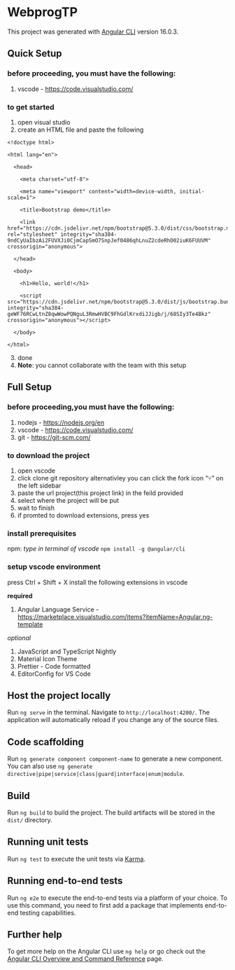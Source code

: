 # WebprogTP

This project was generated with [Angular CLI](https://github.com/angular/angular-cli) version 16.0.3.

## Quick Setup

### before proceeding, you must have the following:
1. vscode - https://code.visualstudio.com/

### to get started 
1. open visual studio
2. create an HTML file and paste the following 
```
<!doctype html>

<html lang="en">

  <head>

    <meta charset="utf-8">

    <meta name="viewport" content="width=device-width, initial-scale=1">

    <title>Bootstrap demo</title>

    <link href="https://cdn.jsdelivr.net/npm/bootstrap@5.3.0/dist/css/bootstrap.min.css" rel="stylesheet" integrity="sha384-9ndCyUaIbzAi2FUVXJi0CjmCapSmO7SnpJef0486qhLnuZ2cdeRhO02iuK6FUUVM" crossorigin="anonymous">

  </head>

  <body>

    <h1>Hello, world!</h1>

    <script src="https://cdn.jsdelivr.net/npm/bootstrap@5.3.0/dist/js/bootstrap.bundle.min.js" integrity="sha384-geWF76RCwLtnZ8qwWowPQNguL3RmwHVBC9FhGdlKrxdiJJigb/j/68SIy3Te4Bkz" crossorigin="anonymous"></script>

  </body>

</html>
```
3. done
4. **Note**: you cannot collaborate with the team with this setup

## Full Setup

### before proceeding,you must have the following:
1. nodejs - https://nodejs.org/en
2. vscode - https://code.visualstudio.com/
3. git - https://git-scm.com/

### to download the project
1. open vscode
2. click clone git repository
alternativley you can click the fork icon “⑂” on the left sidebar
3. paste the url project(this project link) in the feild provided
4. select where the project will be put
5. wait to finish
6. if promted to download extensions, press yes

### install prerequisites
npm:
*type in terminal of vscode*
```npm install -g @angular/cli```

### setup vscode environment
press Ctrl + Shift + X
install the following extensions in vscode

**required**
1. Angular Language Service - 
https://marketplace.visualstudio.com/items?itemName=Angular.ng-template

*optional*
1. JavaScript and TypeScript Nightly
2. Material Icon Theme
3. Prettier - Code formatted
4. EditorConfig for VS Code

## Host the project locally

Run `ng serve` in the terminal. Navigate to `http://localhost:4200/`. The application will automatically reload if you change any of the source files.

## Code scaffolding

Run `ng generate component component-name` to generate a new component. You can also use `ng generate directive|pipe|service|class|guard|interface|enum|module`.

## Build

Run `ng build` to build the project. The build artifacts will be stored in the `dist/` directory.

## Running unit tests

Run `ng test` to execute the unit tests via [Karma](https://karma-runner.github.io).

## Running end-to-end tests

Run `ng e2e` to execute the end-to-end tests via a platform of your choice. To use this command, you need to first add a package that implements end-to-end testing capabilities.

## Further help

To get more help on the Angular CLI use `ng help` or go check out the [Angular CLI Overview and Command Reference](https://angular.io/cli) page.
